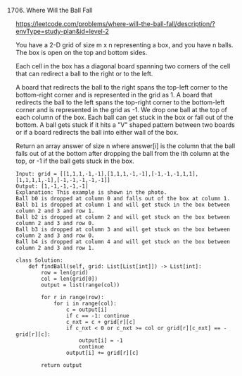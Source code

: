1706. Where Will the Ball Fall

https://leetcode.com/problems/where-will-the-ball-fall/description/?envType=study-plan&id=level-2

You have a 2-D grid of size m x n representing a box, and you have n balls. The box is open on the top and bottom sides.

Each cell in the box has a diagonal board spanning two corners of the cell that can redirect a ball to the right or to the left.

A board that redirects the ball to the right spans the top-left corner to the bottom-right corner and is represented in the grid as 1.
A board that redirects the ball to the left spans the top-right corner to the bottom-left corner and is represented in the grid as -1.
We drop one ball at the top of each column of the box. Each ball can get stuck in the box or fall out of the bottom. A ball gets stuck if it hits a "V" shaped pattern between two boards or if a board redirects the ball into either wall of the box.

Return an array answer of size n where answer[i] is the column that the ball falls out of at the bottom after dropping the ball from the ith column at the top, or -1 if the ball gets stuck in the box.

```
Input: grid = [[1,1,1,-1,-1],[1,1,1,-1,-1],[-1,-1,-1,1,1],[1,1,1,1,-1],[-1,-1,-1,-1,-1]]
Output: [1,-1,-1,-1,-1]
Explanation: This example is shown in the photo.
Ball b0 is dropped at column 0 and falls out of the box at column 1.
Ball b1 is dropped at column 1 and will get stuck in the box between column 2 and 3 and row 1.
Ball b2 is dropped at column 2 and will get stuck on the box between column 2 and 3 and row 0.
Ball b3 is dropped at column 3 and will get stuck on the box between column 2 and 3 and row 0.
Ball b4 is dropped at column 4 and will get stuck on the box between column 2 and 3 and row 1.
```

```
class Solution:
    def findBall(self, grid: List[List[int]]) -> List[int]:
        row = len(grid)
        col = len(grid[0])
        output = list(range(col))
        
        for r in range(row):
            for i in range(col):
                c = output[i]
                if c == -1: continue
                c_nxt = c + grid[r][c]
                if c_nxt < 0 or c_nxt >= col or grid[r][c_nxt] == -grid[r][c]:
                    output[i] = -1
                    continue
                output[i] += grid[r][c]
        
        return output
```
